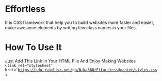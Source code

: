 # Effortless
It is CSS framework that help you to build websites more faster and easier, make awesome elements by writing few class names in your files.

# How To Use It
Just Add This Link In Your HTML File And Enjoy Making Websites<br>
<code><link rel="stylesheet" href="https://cdn.jsdelivr.net/gh/Nika380/Effortless@master/styles.css</code>>
